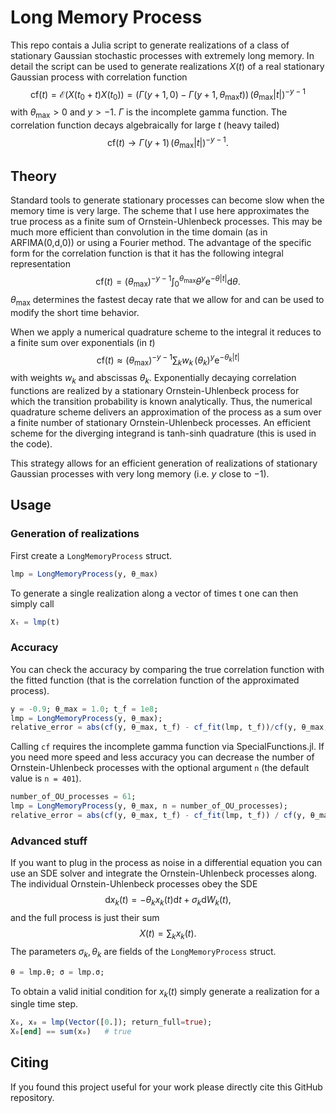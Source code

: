# Long Memory Process

This repo contais a Julia script to generate realizations of a class of stationary Gaussian stochastic processes with extremely long memory.
In detail the script can be used to generate realizations $X(t)$ of a real stationary Gaussian process with correlation function
$$ \mathrm{cf}(t)=\mathcal{E}(X(t_0+t)X(t_0))=(\Gamma(y+1, 0)-\Gamma(y+1, \theta_\mathrm{max}t))\,(\theta_\mathrm{max}|t|)^{-y-1}$$
with $\theta_\mathrm{max}>0$ and $y>-1$. $\Gamma$ is the incomplete gamma function. 
The correlation function decays algebraically for large $t$ (heavy tailed)
$$ \mathrm{cf}(t)\rightarrow \Gamma(y+1)\,(\theta_\mathrm{max}|t|)^{-y-1} .$$

## Theory
Standard tools to generate stationary processes can become slow when the memory time is very large. The scheme that I use here approximates the true process as a finite sum of Ornstein-Uhlenbeck processes. This may be much more efficient than convolution in the time domain (as in ARFIMA(0,d,0)) or using a Fourier method.
The advantage of the specific form for the correlation function is that it has the following integral representation
$$ \mathrm{cf}(t)= (\theta_\mathrm{max})^{-y-1} \int_0^{\theta_\mathrm{max}}\theta^y \mathrm{e}^{-\theta |t|} \mathrm{d}\theta . $$
$\theta_\mathrm{max}$ determines the fastest decay rate that we allow for and can be used to modify the short time behavior. 

When we apply a numerical quadrature scheme to the integral it reduces to a finite sum over exponentials (in $t$)
$$ \mathrm{cf}(t)\approx (\theta_\mathrm{max})^{-y-1}\sum_k w_k \,(\theta_k)^y \mathrm{e}^{-\theta_k |t|} $$
with weights $w_k$ and abscissas $\theta_k$.
Exponentially decaying correlation functions are realized by a stationary Ornstein-Uhlenbeck process for which the transition probability is known analytically. Thus, the numerical quadrature scheme delivers an approximation of the process as a sum over a finite number of stationary Ornstein-Uhlenbeck processes. An efficient scheme for the diverging integrand is tanh-sinh quadrature (this is used in the code).

This strategy allows for an efficient generation of realizations of stationary Gaussian processes with very long memory (i.e. $y$ close to $-1$).

## Usage

### Generation of realizations
First create a `LongMemoryProcess` struct.

```julia
lmp = LongMemoryProcess(y, θ_max)
```

To generate a single realization along a vector of times t one can then simply call

```julia
Xₜ = lmp(t)
```

### Accuracy

You can check the accuracy by comparing the true correlation function with the fitted function (that is the correlation function of the approximated process).

```julia
y = -0.9; θ_max = 1.0; t_f = 1e8;
lmp = LongMemoryProcess(y, θ_max);
relative_error = abs(cf(y, θ_max, t_f) - cf_fit(lmp, t_f))/cf(y, θ_max, t_f)   # 9.013557696260914e-7
```

Calling `cf` requires the incomplete gamma function via SpecialFunctions.jl. If you need more speed and less accuracy you can decrease the number of Ornstein-Uhlenbeck processes with the optional argument `n` (the default value is `n = 401`).
```julia
number_of_OU_processes = 61;
lmp = LongMemoryProcess(y, θ_max, n = number_of_OU_processes);
relative_error = abs(cf(y, θ_max, t_f) - cf_fit(lmp, t_f)) / cf(y, θ_max, t_f)   # 0.0035874732157112664
```

### Advanced stuff

If you want to plug in the process as noise in a differential equation you can use an SDE solver and integrate the Ornstein-Uhlenbeck processes along. The individual Ornstein-Uhlenbeck processes obey the SDE
$$ \mathrm{d}x_k(t)=-\theta_k x_k(t)\mathrm{d}t+\sigma_k\mathrm{d}W_k(t), $$
and the full process is just their sum
$$X(t)=\sum_k x_k(t).$$
The parameters $\sigma_k,\,\theta_k$ are fields of the `LongMemoryProcess` struct.
```julia
θ = lmp.θ; σ = lmp.σ;
```
To obtain a valid initial condition for $x_k(t)$ simply generate a realization for a single time step.
```julia
X₀, x₀ = lmp(Vector([0.]); return_full=true);
X₀[end] == sum(x₀)   # true
```

## Citing

If you found this project useful for your work please directly cite this GitHub repository.